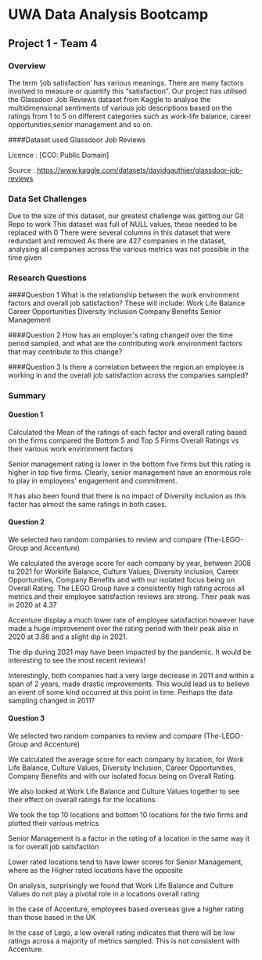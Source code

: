 # UWA Data Analysis Bootcamp
## Project 1 - Team 4

### Overview
The term ‘job satisfaction’ has various meanings. There are many factors involved to measure or quantify this “satisfaction”. 
Our project has utilised the Glassdoor Job Reviews dataset from Kaggle to analyse the multidimensional sentiments of various job descriptions based on the ratings from 1 to 5 on different categories such as work-life balance, career opportunities,senior management and so on.

####Dataset used
Glassdoor Job Reviews

Licence : [CC0: Public Domain]

Source : https://www.kaggle.com/datasets/davidgauthier/glassdoor-job-reviews

### Data Set Challenges 
Due to the size of this dataset, our greatest challenge was getting our Git Repo to work 
This dataset was full of NULL values, these needed to be replaced with 0
There were several columns in this dataset that were redundant and removed
As there are 427 companies in the dataset, analysing all companies across the various metrics was not possible in the time given

### Research Questions

####Question 1
What is the relationship between the work environment factors and overall job satisfaction? These will include:
Work Life Balance
Career Opportunities
Diversity Inclusion
Company Benefits
Senior Management

####Question 2
How has an employer's rating changed over the time period sampled, and what are the contributing work environment factors that may contribute to this change?

####Question 3
Is there a correlation between the region an employee is working in and the overall job satisfaction across the companies sampled?

### Summary
#### Question 1
Calculated the Mean of the ratings of each factor and overall rating based on the firms 
compared the Bottom 5 and Top 5 Firms Overall Ratings vs their various work environment factors

Senior management rating is lower in the bottom five firms but this rating is higher in top five firms. Clearly, senior management have an enormous role to play in employees' engagement and commitment. 

It has also been found that there is no impact of Diversity inclusion as this factor has almost the same ratings in both cases.

#### Question 2
We selected two random companies to review and compare (The-LEGO-Group and Accenture)

We calculated the average score for each company by year, between 2008 to 2021 for Worklife Balance, Culture Values, Diversity Inclusion, Career Opportunities, Company Benefits and with our isolated focus being on Overall Rating.
The LEGO Group have a consistently high rating across all metrics and their employee satisfaction reviews are strong. Their peak was in 2020 at 4.37

Accenture display a much lower rate of employee satisfaction however have made a huge improvement over the rating period with their peak also in 2020 at 3.88 and a slight dip in 2021.

The dip during 2021 may have been impacted by the pandemic. It would be interesting to see the most recent reviews!

Interestingly, both companies had a very large decrease in 2011 and within a span of 2 years, made drastic improvements. This would lead us to believe an event of some kind occurred at this point in time. Perhaps the data sampling changed in 2011?

#### Question 3
We selected two random companies to review and compare (The-LEGO-Group and Accenture)

We calculated the average score for each company by location, for Work Life Balance, Culture Values, Diversity Inclusion, Career Opportunities, Company Benefits and with our isolated focus being on Overall Rating. 

We also looked at Work Life Balance and Culture Values together to see their effect on overall ratings for the locations.

We took the top 10 locations and bottom 10 locations for the two firms and plotted their various metrics

Senior Management is a factor in the rating of a location in the same way it is for overall job satisfaction 

Lower rated locations tend to have lower scores for Senior Management, where as the Higher rated locations have the opposite

On analysis, surprisingly we found that Work Life Balance and Culture Values do not play a pivotal role in a locations overall rating

In the case of Accenture, employees based overseas give a higher rating than those based in the UK

In the case of Lego, a low overall rating indicates that there will be low ratings across a majority of metrics sampled. This is not consistent with Accenture.


